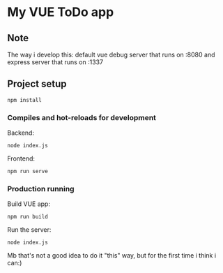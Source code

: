 # My VUE ToDo app

## Note
The way i develop this: default vue debug server that runs on :8080 and express server that runs on :1337

## Project setup
```
npm install
```

### Compiles and hot-reloads for development
Backend:
```
node index.js
```
Frontend:
```
npm run serve
```

### Production running
Build VUE app:
```
npm run build
```
Run the server:
```
node index.js
```
Mb that's not a good idea to do it "this" way, but for the first time i think i can:)
